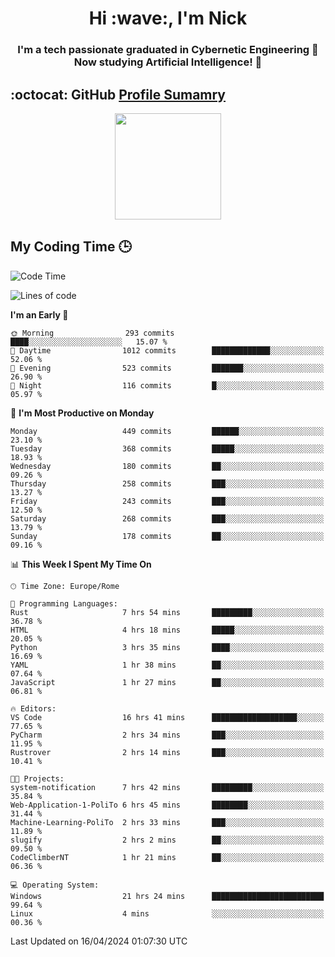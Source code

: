 <h1 align="center">Hi :wave:, I'm Nick</h1>

<h3 align="center">I'm a tech passionate graduated in Cybernetic Engineering 🤖<br>
Now studying Artificial Intelligence! 🧠</h3>


## :octocat: GitHub <a href="https://github.com/vn7n24fzkq/github-profile-summary-cards">Profile Sumamry</a>

<p align="center">
   <img style="height:170px;display:inline-block"  src="http://github-profile-summary-cards.vercel.app/api/cards/profile-details?username=CodeClimberNT&theme=github_dark" />
<!--    <img style="height:170px;display:inline-block"  src="http://github-profile-summary-cards.vercel.app/api/cards/repos-per-language?username=CodeClimberNT&theme=github_dark&exclude=" /> -->
</p>

 ## My Coding Time 🕒
 
<!--START_SECTION:waka-->
![Code Time](http://img.shields.io/badge/Code%20Time-156%20hrs%2014%20mins-blue)

![Lines of code](https://img.shields.io/badge/From%20Hello%20World%20I%27ve%20Written-2.5%20million%20lines%20of%20code-blue)

**I'm an Early 🐤** 

```text
🌞 Morning                293 commits         ████░░░░░░░░░░░░░░░░░░░░░   15.07 % 
🌆 Daytime                1012 commits        █████████████░░░░░░░░░░░░   52.06 % 
🌃 Evening                523 commits         ███████░░░░░░░░░░░░░░░░░░   26.90 % 
🌙 Night                  116 commits         █░░░░░░░░░░░░░░░░░░░░░░░░   05.97 % 
```
📅 **I'm Most Productive on Monday** 

```text
Monday                   449 commits         ██████░░░░░░░░░░░░░░░░░░░   23.10 % 
Tuesday                  368 commits         █████░░░░░░░░░░░░░░░░░░░░   18.93 % 
Wednesday                180 commits         ██░░░░░░░░░░░░░░░░░░░░░░░   09.26 % 
Thursday                 258 commits         ███░░░░░░░░░░░░░░░░░░░░░░   13.27 % 
Friday                   243 commits         ███░░░░░░░░░░░░░░░░░░░░░░   12.50 % 
Saturday                 268 commits         ███░░░░░░░░░░░░░░░░░░░░░░   13.79 % 
Sunday                   178 commits         ██░░░░░░░░░░░░░░░░░░░░░░░   09.16 % 
```


📊 **This Week I Spent My Time On** 

```text
🕑︎ Time Zone: Europe/Rome

💬 Programming Languages: 
Rust                     7 hrs 54 mins       █████████░░░░░░░░░░░░░░░░   36.78 % 
HTML                     4 hrs 18 mins       █████░░░░░░░░░░░░░░░░░░░░   20.05 % 
Python                   3 hrs 35 mins       ████░░░░░░░░░░░░░░░░░░░░░   16.69 % 
YAML                     1 hr 38 mins        ██░░░░░░░░░░░░░░░░░░░░░░░   07.64 % 
JavaScript               1 hr 27 mins        ██░░░░░░░░░░░░░░░░░░░░░░░   06.81 % 

🔥 Editors: 
VS Code                  16 hrs 41 mins      ███████████████████░░░░░░   77.65 % 
PyCharm                  2 hrs 34 mins       ███░░░░░░░░░░░░░░░░░░░░░░   11.95 % 
Rustrover                2 hrs 14 mins       ███░░░░░░░░░░░░░░░░░░░░░░   10.41 % 

🐱‍💻 Projects: 
system-notification      7 hrs 42 mins       █████████░░░░░░░░░░░░░░░░   35.84 % 
Web-Application-1-PoliTo 6 hrs 45 mins       ████████░░░░░░░░░░░░░░░░░   31.44 % 
Machine-Learning-PoliTo  2 hrs 33 mins       ███░░░░░░░░░░░░░░░░░░░░░░   11.89 % 
slugify                  2 hrs 2 mins        ██░░░░░░░░░░░░░░░░░░░░░░░   09.50 % 
CodeClimberNT            1 hr 21 mins        ██░░░░░░░░░░░░░░░░░░░░░░░   06.36 % 

💻 Operating System: 
Windows                  21 hrs 24 mins      █████████████████████████   99.64 % 
Linux                    4 mins              ░░░░░░░░░░░░░░░░░░░░░░░░░   00.36 % 
```


 Last Updated on 16/04/2024 01:07:30 UTC
<!--END_SECTION:waka-->

